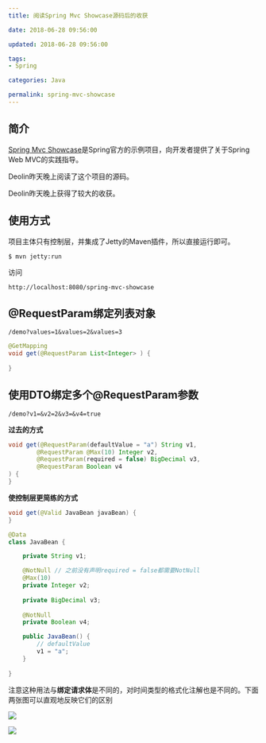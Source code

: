 ```yaml
---
title: 阅读Spring Mvc Showcase源码后的收获

date: 2018-06-28 09:56:00

updated: 2018-06-28 09:56:00

tags:
- Spring

categories: Java

permalink: spring-mvc-showcase
---
```




## 简介

[Spring Mvc Showcase](https://github.com/spring-projects/spring-mvc-showcase)是Spring官方的示例项目，向开发者提供了关于Spring Web MVC的实践指导。

Deolin昨天晚上阅读了这个项目的源码。

Deolin昨天晚上获得了较大的收获。



## 使用方式

项目主体只有控制层，并集成了Jetty的Maven插件，所以直接运行即可。

```shell
$ mvn jetty:run
```



访问

```http
http://localhost:8080/spring-mvc-showcase
```



## @RequestParam绑定列表对象

~~~http
/demo?values=1&values=2&values=3
~~~



~~~~java
@GetMapping
void get(@RequestParam List<Integer> ) {
    
}
~~~~



## 使用DTO绑定多个@RequestParam参数

~~~http
/demo?v1=&v2=2&v3=&v4=true
~~~



**过去的方式**

~~~java
void get(@RequestParam(defaultValue = "a") String v1,
        @RequestParam @Max(10) Integer v2,
        @RequestParam(required = false) BigDecimal v3,
        @RequestParam Boolean v4
) {
}
~~~



**使控制层更简练的方式**

~~~java
void get(@Valid JavaBean javaBean) {
}
~~~



~~~java
@Data
class JavaBean {

    private String v1;

    @NotNull // 之前没有声明required = false都需要NotNull
    @Max(10)
    private Integer v2;
    
    private BigDecimal v3;
    
    @NotNull
    private Boolean v4;

    public JavaBean() {
        // defaultValue
        v1 = "a";
    }
    
}
~~~



注意这种用法与**绑定请求体**是不同的，对时间类型的格式化注解也是不同的。下面两张图可以直观地反映它们的区别

![](/images/spring-mvc-showcase-01.png)



![](/images/spring-mvc-showcase-02.png)


